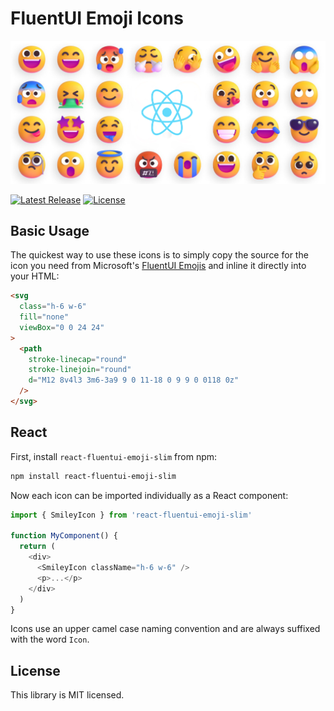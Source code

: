# FluentUI Emoji Icons

<p align="center">
  <a href="#" target="_blank">
    <img src="./assets/readme_banner.jpg" alt="FluentUI Emoji">
  </a>
</p>

<p>
    <a href="https://github.com/jstnmthw/fluentui-emoji-icons"><img src="https://img.shields.io/npm/v/@jstnmthw/react-fluentui-emoji" alt="Latest Release"></a>
    <a href="https://github.com/jstnmthw/fluentui-emoji-icons/blob/master/LICENSE"><img src="https://img.shields.io/npm/l/react-fluentui-emoji-slim" alt="License"></a>
</p>

## Basic Usage

The quickest way to use these icons is to simply copy the source for the icon you need from Microsoft's [FluentUI Emojis](https://github.com/microsoft/fluentui-emoji) and inline it directly into your HTML:

```html
<svg
  class="h-6 w-6"
  fill="none"
  viewBox="0 0 24 24"
>
  <path
    stroke-linecap="round"
    stroke-linejoin="round"
    d="M12 8v4l3 3m6-3a9 9 0 11-18 0 9 9 0 0118 0z"
  />
</svg>
```

## React

First, install `react-fluentui-emoji-slim` from npm:

```sh
npm install react-fluentui-emoji-slim
```

Now each icon can be imported individually as a React component:

```js
import { SmileyIcon } from 'react-fluentui-emoji-slim'

function MyComponent() {
  return (
    <div>
      <SmileyIcon className="h-6 w-6" />
      <p>...</p>
    </div>
  )
}
```

Icons use an upper camel case naming convention and are always suffixed with the word `Icon`.

## License

This library is MIT licensed.
